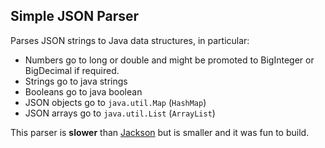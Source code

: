 ## Simple JSON Parser

Parses JSON strings to Java data structures, in particular:

* Numbers go to long or double and might be promoted to BigInteger or BigDecimal if required.
* Strings go to java strings
* Booleans go to java boolean
* JSON objects go to `java.util.Map` (`HashMap`)
* JSON arrays go to `java.util.List` (`ArrayList`)

This parser is **slower** than [Jackson](https://github.com/FasterXML/jackson) but is smaller and it was fun to build.
